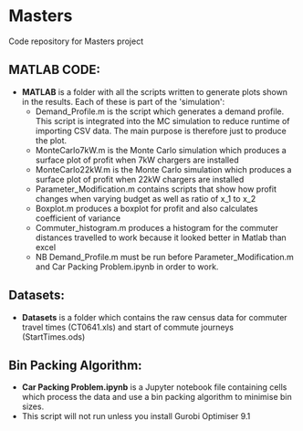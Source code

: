 # Masters
Code repository for Masters project

## MATLAB CODE:

- **MATLAB** is a folder with all the scripts written to generate plots shown in the results. Each of these is part of the 'simulation':
    - Demand_Profile.m is the script which generates a demand profile. This script is integrated into the MC simulation to reduce runtime of importing CSV data. The main purpose is therefore just to produce the plot.
    - MonteCarlo7kW.m is the Monte Carlo simulation which produces a surface plot of profit when 7kW chargers are installed
    - MonteCarlo22kW.m is the Monte Carlo simulation which produces a surface plot of profit when 22kW chargers are installed
    - Parameter_Modification.m contains scripts that show how profit changes when varying budget as well as ratio of x_1 to x_2
    - Boxplot.m produces a boxplot for profit and also calculates coefficient of variance
    - Commuter_histogram.m produces a histogram for the commuter distances travelled to work because it looked better in Matlab than excel
    - NB Demand_Profile.m must be run before Parameter_Modification.m and Car Packing Problem.ipynb in order to work.

## Datasets:

- **Datasets** is a folder which contains the raw census data for commuter travel times (CT0641.xls) and start of commute journeys (StartTimes.ods)
    
 
## Bin Packing Algorithm:

- **Car Packing Problem.ipynb** is a Jupyter notebook file containing cells which process the data and use a bin packing algorithm to minimise bin sizes.
- This script will not run unless you install Gurobi Optimiser 9.1


